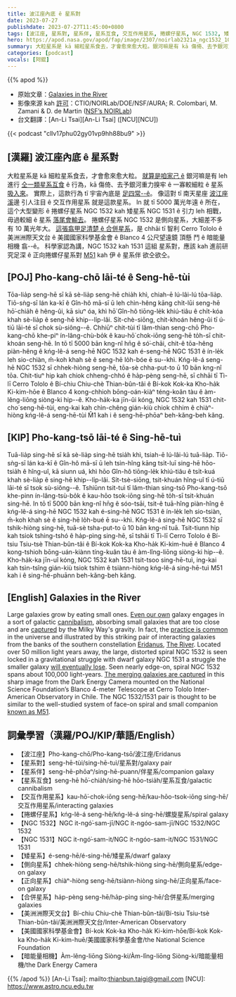 ```yaml
---
title: 波江座內底 ê 星系對
date: 2023-07-27
publishdate: 2023-07-27T11:45:00+0800
tags: [波江座, 星系對, 星系伴, 星系互食, 交互作用星系, 捲螺仔星系, NGC 1532, 矮星系, NGC 1531, 側向星系, 合併星系, 美洲洲際天文台, 美國國家科學基金會, 暗能量相機, 正向星系]
hero: https://apod.nasa.gov/apod/fap/image/2307/noirlab2321a_ngc1532_1024.jpg
summary: 大粒星系是 kā 細粒星系食去，才會愈來愈大粒。銀河嘛是有 kā 傷倚、去予銀河重力搝牢 ê 一寡較細粒 ê 星系吸入來。
categories: [podcast]
vocals: [阿錕]
---
```


{{% apod %}}

- 原始文章：[Galaxies in the River](https://apod.nasa.gov/apod/ap230727.html)
- 影像來源 kah [許可][License]：CTIO/NOIRLab/DOE/NSF/AURA; R. Colombari, M. Zamani & D. de Martin ([NSF’s NOIRLab](https://noirlab.edu/public/))
- 台文翻譯：[An-Li Tsai][An-Li Tsai] ([NCU][NCU])

{{< podcast "cllv17phu02gy01vp9hh88bu9" >}}

## [漢羅] 波江座內底 ê 星系對
大粒星系是 kā 細粒星系食去，才會愈來愈大粒。
[就算是咱家己 ê][Even our own] 銀河嘛是有 leh 進行 [仝一類星系互食][cannibalism] ê 行為，kā 傷倚、去予銀河重力搝牢 ê 一寡較細粒 ê 星系 [吸入來][captured]。
實際上，這款行為 tī 宇宙內底是 [足四常--ê][practice is common]。
像這對 tī 南天星座 [波江座][Eridanus] [溪][The River]邊 引人注目 ê 交互作用星系 就是這款星系。
In 就 tī 5000 萬光年遠 ê 所在，這个大型變形 ê 捲螺仔星系 NGC 1532 kah 矮星系 NGC 1531 ê 引力 leh 相戰，毋過較細 ê 星系 [落尾會輸去][will eventually lose]。
捲螺仔星系 NGC 1532 是側向星系，大細差不多有 10 萬光年大。
[這張翕甲足清楚 ê 合併星系][The merging galaxies are captured]，是 chhāi tī 智利 Cerro Tololo ê 美洲洲際天文台 ê 美國國家科學基金會 ê Blanco 4 公尺望遠鏡 頂懸 鬥 ê 暗能量相機 翕--ê。
科學家認為講，NGC 1532 kah 1531 這組 星系對，應該 kah 進前研究足深 ê 正向捲螺仔星系對 [M51][known as M51] kah 伊 ê 星系伴 欲仝欲仝。

## [POJ] Pho-kang-chō lāi-té ê Seng-hē-tùi
Tōa-lia̍p seng-hē sī kā sè-lia̍p seng-hē chia̍h khì, chiah-ē lú-lâi-lú tōa-lia̍p.
Tiō-sǹg-sī lán ka-kī ê Gîn-hô mā-sī ū leh chìn-hêng kāng chi̍t-lūi seng-hē hō͘-chia̍h ê hêng-ûi, kā siuⁿ óa, khì hō͘ Gîn-hô tiōng-le̍k khiú-tiâu ê chi̍t-kóa khah sè-lia̍p ê seng-hē khip--li̍p-lâi.
Si̍t-chè-siōng, chit-khoán hêng-ûi tī ú-tiū lāi-té sī chok sù-siông--ê.
Chhiūⁿ chit-tùi tī lâm-thian seng-chō Pho-kang-chō khe-piⁿ ín-lâng-chù-bo̍k ê kau-hō͘ chok-iōng seng-hē to̍h-sī chit-khoán seng-hē.
In tō tī 5000 bān kng-nî hn̄g ê só͘-chāi, chit-ê tōa-hêng piàn-hêng ê kńg-lê-á seng-hē NGC 1532 kah é-seng-hē NGC 1531 ê ín-le̍k leh sio-chiàn, m̄-koh khah sè ê seng-hē lo̍h-bóe ē su--khì.
Kńg-lê-á seng-hē NGC 1532 sī chhek-hiòng seng-hē, tōa-sè chha-put-to ū 10 bān kng-nî tōa.
Chit-tiuⁿ hip kah chiok chheng-chhó ê ha̍p-pèng seng-hē, sī chhāi tī Tì-lī Cerro Tololo ê Bí-chiu Chiu-chè Thian-bûn-tâi ê Bí-kok Kok-ka Kho-ha̍k Ki-kim-hōe ê Blanco 4 kong-chhioh bōng-oán-kiàⁿ téng-koân tàu ê àm-lêng-liōng siòng-ki hip--ê.
Kho-ha̍k-ka jīn-ûi kóng, NGC 1532 kah 1531 chit-cho͘ seng-hē-tùi, eng-kai kah chìn-chêng gián-kiù chiok chhim ê chiàⁿ-hiòng kńg-lê-á seng-hē-tùi M̂1 kah i ê seng-hē-phōaⁿ beh-kǎng-beh kǎng.

## [KIP] Pho-kang-tsō lāi-té ê Sing-hē-tuì
Tuā-lia̍p sing-hē sī kā sè-lia̍p sing-hē tsia̍h khì, tsiah-ē lú-lâi-lú tuā-lia̍p.
Tiō-sǹg-sī lán ka-kī ê Gîn-hô mā-sī ū leh tsìn-hîng kāng tsi̍t-luī sing-hē hōo-tsia̍h ê hîng-uî, kā siunn uá, khì hōo Gîn-hô tiōng-le̍k khiú-tiâu ê tsi̍t-kuá khah sè-lia̍p ê sing-hē khip--li̍p-lâi.
Si̍t-tsè-siōng, tsit-khuán hîng-uî tī ú-tiū lāi-té sī tsok sù-siông--ê.
Tshiūnn tsit-tuì tī lâm-thian sing-tsō Pho-kang-tsō khe-pinn ín-lâng-tsù-bo̍k ê kau-hōo tsok-iōng sing-hē to̍h-sī tsit-khuán sing-hē.
In tō tī 5000 bān kng-nî hn̄g ê sóo-tsāi, tsit-ê tuā-hîng piàn-hîng ê kńg-lê-á sing-hē NGC 1532 kah é-sing-hē NGC 1531 ê ín-le̍k leh sio-tsiàn, m̄-koh khah sè ê sing-hē lo̍h-bué ē su--khì.
Kńg-lê-á sing-hē NGC 1532 sī tshik-hiòng sing-hē, tuā-sè tsha-put-to ū 10 bān kng-nî tuā.
Tsit-tiunn hip kah tsiok tshing-tshó ê ha̍p-pìng sing-hē, sī tshāi tī Tì-lī Cerro Tololo ê Bí-tsiu Tsiu-tsè Thian-bûn-tâi ê Bí-kok Kok-ka Kho-ha̍k Ki-kim-huē ê Blanco 4 kong-tshioh bōng-uán-kiànn tíng-kuân tàu ê àm-lîng-liōng siòng-ki hip--ê.
Kho-ha̍k-ka jīn-uî kóng, NGC 1532 kah 1531 tsit-tsoo sing-hē-tuì, ing-kai kah tsìn-tsîng gián-kiù tsiok tshim ê tsiànn-hiòng kńg-lê-á sing-hē-tuì M51 kah i ê sing-hē-phuānn beh-kǎng-beh kǎng.

## [English] Galaxies in the River
Large galaxies grow by eating small ones.
[Even our own][Even our own] galaxy engages in a sort of galactic [cannibalism][cannibalism], absorbing small galaxies that are too close and are [captured][captured] by the Milky Way's gravity.
In fact, the [practice is common][practice is common] in the universe and illustrated by this striking pair of interacting galaxies from the banks of the southern constellation [Eridanus][Eridanus], [The River][The River].
Located over 50 million light years away, the large, distorted spiral NGC 1532 is seen locked in a gravitational struggle with dwarf galaxy NGC 1531 a struggle the smaller galaxy [will eventually lose][will eventually lose].
Seen nearly edge-on, spiral NGC 1532 spans about 100,000 light-years.
[The merging galaxies are captured][The merging galaxies are captured] in this sharp image from the Dark Energy Camera mounted on the National Science Foundation’s Blanco 4-meter Telescope at Cerro Tololo Inter-American Observatory in Chile.
The NGC 1532/1531 pair is thought to be similar to the well-studied system of face-on spiral and small companion [known as M51][known as M51].

## 詞彙學習（漢羅/POJ/KIP/華語/English）
- 【波江座】Pho-kang-chō/Pho-kang-tsō/波江座/Eridanus
- 【星系對】seng-hē-tùi/sing-hē-tuì/星系對/galaxy pair
- 【星系伴】seng-hē-phōaⁿ/sing-hē-puann/伴星系/companion galaxy
- 【星系互食】seng-hē hō͘-chia̍h/sing-hē hōo-tsia̍h/星系互食/galactic cannibalism
- 【交互作用星系】kau-hō͘-chok-iōng seng-hē/kau-hōo-tsok-iōng sing-hē/交互作用星系/interacting galaxies
- 【捲螺仔星系】kńg-lê-á seng-hē/kńg-lê-á sing-hē/螺旋星系/spiral galaxy
- 【NGC 1532】NGC it-ngó͘-sam-jī/NGC it-ngóo-sam-jī/NGC 1532/NGC 1532
- 【NGC 1531】NGC it-ngó͘-sam-it/NGC it-ngóo-sam-it/NGC 1531/NGC 1531
- 【矮星系】é-seng-hē/é-sing-hē/矮星系/dwarf galaxy
- 【側向星系】chhek-hiòng seng-hē/tshik-hiòng sing-hē/側向星系/edge-on galaxy
- 【正向星系】chiàⁿ-hiòng seng-hē/tsiànn-hiòng sing-hē/正向星系/face-on galaxy
- 【合併星系】ha̍p-pèng seng-hē/ha̍p-pìng sing-hē/合併星系/merging galaxies
- 【美洲洲際天文台】Bí-chiu Chiu-chè Thian-bûn-tâi/Bí-tsiu Tsiu-tsè Thian-bûn-tâi/美洲洲際天文台/Inter-American Observatory
- 【美國國家科學基金會】Bí-kok Kok-ka Kho-ha̍k Ki-kim-hōe/Bí-kok Kok-ka Kho-ha̍k Ki-kim-huē/美國國家科學基金會/the National Science Foundation
- 【暗能量相機】Àm-lêng-liōng Siòng-ki/Àm-lîng-liōng Siòng-ki/暗能量相機/the Dark Energy Camera

{{% /apod %}}
[An-Li Tsai]: mailto:thianbun.taigi@gmail.com
[NCU]: https://www.astro.ncu.edu.tw

[copyright]: https://apod.nasa.gov/apod/fap/lib/about_apod.html#srapply
[License]: https://creativecommons.org/licenses/by/2.0/

[Even our own]:https://apod.nasa.gov/apod/ap050529.html
[cannibalism]:http://www.cosmotography.com/images/galaxy_cannibalism.html
[captured]:http://arxiv.org/abs/astro-ph/0407566
[practice is common]:https://www.nasa.gov/image-feature/goddard/2017/hubble-catches-a-galaxy-duo-by-the-hare
[Eridanus]:http://www.hawastsoc.org/deepsky/eri/index.html
[The River]:https://apod.nasa.gov/apod/ap160102.html
[will eventually lose]:https://apod.nasa.gov/apod/ap080619.html
[The merging galaxies are captured]:https://noirlab.edu/public/news/noirlab2321/
[known as M51]:https://apod.nasa.gov/apod/ap220902.html
